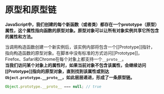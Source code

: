 # 原型和原型链
**JavaScript中，我们创建的每个新函数（或者类）都存在一个prototype（原型）属性，这个属性指向函数的原型对象。原型对象可以让所有对象实例共享它所包含的属性和方法。**

当调用构造函数创建一个新实例后，该实例内部将包含一个[[Prototype]]指针，指向构造函数的原型对象。在脚本中没有标准的方式访问[[Prototype]]，Firefox、Safari和Chrome在每个对象上都支持一个`__proto__`。  
**当我们访问某个对象上的属性时，如果当前对象不包含该属性，会继续访问[[Prototype]]指向的原型对象，直到找到该属性或到达`Object.prototype.__proto__`，如此层层递进，形成了一条原型链。**
```js
Object.prototype.__proto__ === null; // true
```

